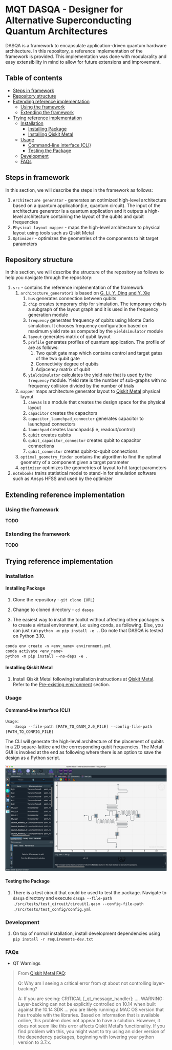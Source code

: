 # MQT DASQA - Designer for Alternative Superconducting Quantum Architectures<!-- omit from toc -->

DASQA is a framework to encapsulate application-driven quantum hardware architecture. In this repository, a reference implementation of the framework is provided. This implementation was done with modularality and easy extensibility in mind to allow for future extensions and improvement.

## Table of contents<!-- omit from toc -->

- [Steps in framework](#steps-in-framework)
- [Repository structure](#repository-structure)
- [Extending reference implementation](#extending-reference-implementation)
  - [Using the framework](#using-the-framework)
  - [Extending the framework](#extending-the-framework)
- [Trying reference implementation](#trying-reference-implementation)
  - [Installation](#installation)
    - [Installing Package](#installing-package)
    - [Installing Qiskit Metal](#installing-qiskit-metal)
  - [Usage](#usage)
    - [Command-line interface (CLI)](#command-line-interface-cli)
    - [Testing the Package](#testing-the-package)
  - [Development](#development)
  - [FAQs](#faqs)


## Steps in framework

In this section, we will describe the steps in the framework as follows:

1. `Architecture generator` - generates an optimized high-level architecture based on a quantum application(i.e, quantum circuit). The input of the architecture generator is a quantum application and it outputs a high-level architecture containing the layout of the qubits and qubit frequencies
2. `Physical layout mapper` - maps the high-level architecture to physical layout using tools such as Qiskit Metal
3. `Optimizer` - optimizes the geometries of the components to hit target parameters

## Repository structure

In this section, we will describe the structure of the repository as follows to help you navigate through the repository:

1. `src` - contains the reference implementation of the framework
   1. `architecture_generator1` is based on [G. Li, Y. Ding and Y. Xie](https://arxiv.org/abs/1911.12879)
      1. `bus` generates connection between qubits
      2. `chip` creates temporary chip for simulation. The temporary chip is a subgraph of the layout graph and it is used in the frequency generation module
      3. `frequency` generates frequency of qubits using Monte Carlo simulation. It chooses frequency configuration based on maximum yield rate as computed by the `yieldsimulator` module
      4. `layout` generates matrix of qubit layout
      5. `profile` generates profiles of quantum application. The profile of are as follows:
         1. Two qubit gate map which contains control and target gates of the two qubit gate
         2. Connectivity degree of qubits
         3. Adjacency matrix of qubit
      6. `yieldsimulator` calculates the yield rate that is used by the `frequency` module. Yield rate is the number of sub-graphs with no frequency collision divided by the number of trials
   2. `mapper` maps architecture generator layout to [Qiskit Metal](https://qiskit.org/documentation/metal/) physical layout
      1. `canvas` is a module that creates the design space for the physical layout
      2. `capacitor` creates the capacitors
      3. `capacitor_launchpad_connector` generates capacitor to launchpad connectors
      4. `launchpad` creates launchpads(i.e, readout/control)
      5. `qubit` creates qubits
      6. `qubit_capacitor_connector` creates qubit to capacitor connections
      7. `qubit_connector` creates qubit-to-qubit connections
   3. `optimal_geometry_finder` contains the algorithm to find the optimal geometry of a component given a target parameter
   4. `optimizer` optimizes the geometries of layout to hit target parameters
2. `notebooks` trains statistical model to stand-in for simulation software such as Ansys HFSS and used by the optimizer

## Extending reference implementation

### Using the framework

**TODO**

### Extending the framework

**TODO**

## Trying reference implementation

### Installation

#### Installing Package

1. Clone the repository - `git clone {URL}`

2. Change to cloned directory - `cd dasqa`

3. The easiest way to install the toolkit without affecting other packages is to create a virtual environment, i.e: using conda, as following. Else, you can just run `python -m pip install -e .`. Do note that DASQA is tested on Python 3.10.

```text
conda env create -n <env_name> environment.yml
conda activate <env_name>
python -m pip install --no-deps -e .
```

#### Installing Qiskit Metal

1. Install Qiskit Metal following installation instructions at [Qiskit Metal](https://qiskit.org/documentation/metal/installation.html). Refer to the [Pre-existing environment](https://qiskit.org/documentation/metal/installation.html#option-2-a-pre-existing-environment) section.

### Usage

#### Command-line interface (CLI)

```text
Usage:
    dasqa --file-path [PATH_TO_QASM_2.0_FILE] --config-file-path [PATH_TO_CONFIG_FILE]
```

The CLI will generate the high-level architecture of the placement of qubits in a 2D square-lattice and the corresponding qubit frequencies. The Metal GUI is invoked at the end as following where there is an option to save the design as a Python script.

![4_qubit_2D_square_lattice](docs/images/4_qubit_2D_square_lattice.png)

#### Testing the Package

1. There is a test circuit that could be used to test the package. Navigate to `dasqa` directory and execute `dasqa --file-path ./src/tests/test_circuit/circuit1.qasm --config-file-path ./src/tests/test_config/config.yml`

### Development

1. On top of normal installation, install development dependencies using `pip install -r requirements-dev.txt`

### FAQs

- QT Warnings

>From [Qiskit Metal FAQ](https://qiskit.org/documentation/metal/faq.html):
>
>Q: Why am I seeing a critical error from qt about not controlling layer-backing?
>
>A: If you are seeing: CRITICAL [_qt_message_handler]: …. WARNING: Layer-backing can not be explicitly controlled on 10.14 when built against the 10.14 SDK … you are likely running a MAC OS version that has trouble with the libraries. Based on information that is available online, this problem does not appear to have a solution. However, it does not seem like this error affects Qiskit Metal’s functionality. If you find problem with this, you might want to try using an older version of the dependency packages, beginning with lowering your python version to 3.7.x.
